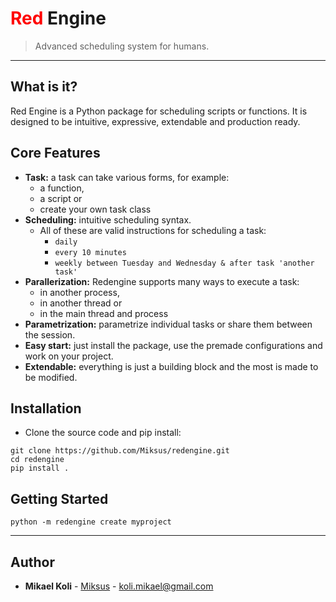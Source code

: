 
# <span style="color:red">Red</span> Engine

> Advanced scheduling system for humans.

---

## What is it?
Red Engine is a Python package for scheduling scripts or functions. It is designed to be intuitive, 
expressive, extendable and production ready. 

## Core Features

- **Task:** a task can take various forms, for example:
    - a function,
    - a script or
    - create your own task class
- **Scheduling:** intuitive scheduling syntax.
    - All of these are valid instructions for scheduling a task:
        - `daily`
        - `every 10 minutes`
        - `weekly between Tuesday and Wednesday & after task 'another task'`
- **Parallerization:** Redengine supports many ways to execute a task: 
    - in another process,
    - in another thread or
    - in the main thread and process
- **Parametrization:** parametrize individual tasks or share them between the session. 
- **Easy start:** just install the package, use the premade configurations and work on your project.
- **Extendable:** everything is just a building block and the most is made to be modified. 

## Installation

- Clone the source code and pip install:
```shell
git clone https://github.com/Miksus/redengine.git
cd redengine
pip install .
```

## Getting Started

```shell
python -m redengine create myproject
```

---

## Author

* **Mikael Koli** - [Miksus](https://github.com/Miksus) - koli.mikael@gmail.com

